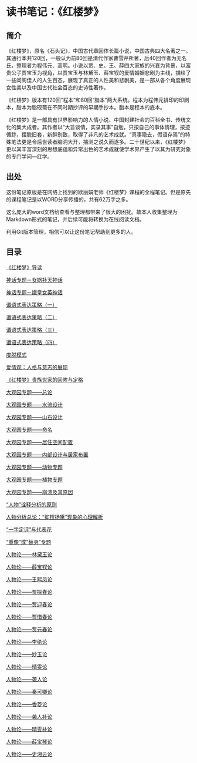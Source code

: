# 读书笔记：《红楼梦》
## 简介

《红楼梦》，原名《石头记》，中国古代章回体长篇小说，中国古典四大名著之一。其通行本共120回，一般认为前80回是清代作家曹雪芹所著，后40回作者为无名氏，整理者为程伟元、高鹗。小说以贾、史、王、薛四大家族的兴衰为背景，以富贵公子贾宝玉为视角，以贾宝玉与林黛玉、薛宝钗的爱情婚姻悲剧为主线，描绘了一些闺阁佳人的人生百态，展现了真正的人性美和悲剧美，是一部从各个角度展现女性美以及中国古代社会百态的史诗性著作。

《红楼梦》版本有120回“程本”和80回“脂本”两大系统。程本为程伟元排印的印刷本，脂本为脂砚斋在不同时期抄评的早期手抄本。脂本是程本的底本。

《红楼梦》是一部具有世界影响力的人情小说、中国封建社会的百科全书、传统文化的集大成者。其作者以“大旨谈情，实录其事”自勉，只按自己的事体情理，按迹循踪，摆脱旧套，新鲜别致，取得了非凡的艺术成就。“真事隐去，假语存焉”的特殊笔法更是令后世读者脑洞大开，揣测之说久而遂多。二十世纪以来，《红楼梦》更以其丰富深刻的思想底蕴和异常出色的艺术成就使学术界产生了以其为研究对象的专门学问—红学。

## 出处

这份笔记原版是在网络上找到的欧丽娟老师《红楼梦》课程的全程笔记。但是原先的课程笔记是以WORD分享传播的，共有62万字之多。

这么庞大的word文档给查看与整理都带来了很大的困扰。故本人收集整理为Markdown形式的笔记，并后续可能将转换为在线阅读文档。

利用Git版本管理，相信可以让这份笔记帮助到更多的人。

## 目录

[《红楼梦》导读](《红楼梦》导读.md)

[神话专题－女娲补天神话](神话专题－女娲补天神话.md)

[神话专题－娥皇女英神话](神话专题－娥皇女英神话.md)

[谶语式表达策略（一）](谶语式表达策略（一）.md)

[谶语式表达策略（二）](谶语式表达策略（二）.md)

[谶语式表达策略（三）](谶语式表达策略（三）.md)

[谶语式表达策略（四）](谶语式表达策略（四）.md)

[度脱模式](度脱模式.md)

[爱情观：人格与意志的展现](爱情观：人格与意志的展现.md)

[《红楼梦》贵族世家的回眸与定格](《红楼梦》贵族世家的回眸与定格.md)

[大观园专题——总论](大观园专题——总论.md)

[大观园专题——水流设计](大观园专题——水流设计.md)

[大观园专题——山石设计](大观园专题——山石设计.md)

[大观园专题——命名](大观园专题——命名.md)

[大观园专题——居住空间配置](大观园专题——居住空间配置.md)

[大观园专题——内部设计与居家布置](大观园专题——内部设计与居家布置.md)

[大观园专题——动物专题](大观园专题——动物专题.md)

[大观园专题——植物专题](大观园专题——植物专题.md)

[大观园专题——崩溃及其原因](大观园专题——崩溃及其原因.md)

[“人物”诠释分析的原则](人物诠释分析的原则.md)

[人物分析总论：“抑钗扬黛”现象的心理解析](人物分析总论：“抑钗扬黛”现象的心理解析.md)

[“一字定评”与代表花](“一字定评”与代表花.md)

[“重像”或“替身”专题](“重像”或“替身”专题.md)

[人物论——林黛玉论](人物论——林黛玉论.md)

[人物论——薛宝钗论](人物论——薛宝钗论.md)

[人物论——王熙凤论](人物论——王熙凤论.md)

[人物论——贾探春论](人物论——贾探春论.md)

[人物论——贾迎春论](人物论——贾迎春论.md)

[人物论——贾惜春论](人物论——贾惜春论.md)

[人物论——贾元春论](人物论——贾元春论.md)

[人物论——李纨论](人物论——李纨论.md)

[人物论——妙玉论](人物论——妙玉论.md)

[人物论——晴雯论](人物论——晴雯论.md)

[人物论——袭人论](人物论——袭人论.md)

[人物论——秦可卿论](人物论——秦可卿论.md)

[人物论——香菱论](人物论——香菱论.md)

[人物论——袭人补论](人物论——袭人补论.md)

[人物论——晴雯补论](人物论——晴雯补论.md)

[人物论——薛宝琴论](人物论——薛宝琴论.md)

[人物论——史湘云论](人物论——史湘云论.md)
